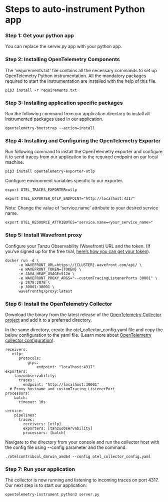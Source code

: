 # Steps to auto-instrument Python app
### Step 1: Get your python app
You can replace the server.py app with your python app.

### Step 2: Installing OpenTelemetry Components
The 'requirements.txt' file contains all the necessary commands to set up OpenTelemetry Python instrumentation. 
All the mandatory packages required to start the instrumentation are installed with the help of this file. 
```
pip3 install -r requirements.txt
```
### Step 3: Installing application specific packages
Run the following command from our application directory to install all instrumented packages used in our application.
```
opentelemetry-bootstrap --action=install
```

### Step 4: Installing and Configuring the OpenTelemetry Exporter
Run following command to install the OpenTelemetry exporter and configure it to send traces from our application to the required endpoint on our local machine.
```
pip3 install opentelemetry-exporter-otlp
```
Configure environment variables specific to our exporter.
```
export OTEL_TRACES_EXPORTER=otlp
```
```
export OTEL_EXPORTER_OTLP_ENDPOINT="http://localhost:4317"
```

Note: Change the value of 'service.name' attribute to your desired service name. 
```
export OTEL_RESOURCE_ATTRIBUTES="service.name=<your_service_name>"
```
### Step 5: Install Wavefront proxy
Configure your Tanzu Observability (Wavefront) URL and the token. (If you’ve signed up for the free trial, [here’s how you can get your token](https://docs.wavefront.com/users_account_managing.html#generate-an-api-token)).
```
docker run -d \
      -e WAVEFRONT_URL=https://{CLUSTER}.wavefront.com/api/ \
      -e WAVEFRONT_TOKEN={TOKEN} \
      -e JAVA_HEAP_USAGE=512m \
      -e WAVEFRONT_PROXY_ARGS="--customTracingListenerPorts 30001" \
      -p 2878:2878 \
      -p 30001:30001 \
      wavefronthq/proxy:latest
```

### Step 6: Install the OpenTelemetry Collector
Download the binary from the latest release of the [OpenTelemetry Collector project](https://github.com/open-telemetry/opentelemetry-collector-contrib/releases) and add it to a preferred directory.

In the same directory, create the otel_collector_config.yaml file and copy the below configuration to the yaml file. (Learn more about [OpenTelemetry collector configuration](https://opentelemetry.io/docs/collector/configuration/)).

```
receivers:
   otlp:
      protocols:
          grpc:
              endpoint: "localhost:4317"
exporters:
    tanzuobservability:
      traces:
        endpoint: "http://localhost:30001" 
  # Proxy hostname and customTracing ListenerPort
processors:
    batch:
      timeout: 10s
      
service:
    pipelines:
      traces:
        receivers: [otlp]
        exporters: [tanzuobservability]
        processors: [batch]
```

Navigate to the directory from your console and run the collector host with the config file using --config parameter and the command.
```
./otelcontribcol_darwin_amd64 --config otel_collector_config.yaml
```

### Step 7: Run your application
The collector is now running and listening to incoming traces on port 4317.
Our next step is to start our application:
```
opentelemetry-instrument python3 server.py
```


